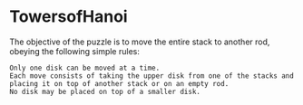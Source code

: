 # TowersofHanoi

The objective of the puzzle is to move the entire stack to another rod, obeying the following simple rules:

    Only one disk can be moved at a time.
    Each move consists of taking the upper disk from one of the stacks and placing it on top of another stack or on an empty rod.
    No disk may be placed on top of a smaller disk.
